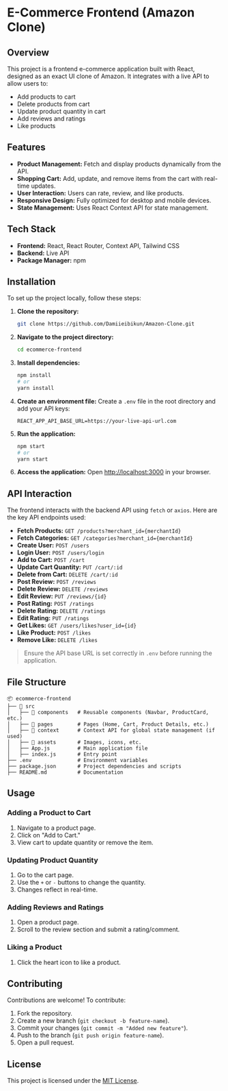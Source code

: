 # E-Commerce Frontend (Amazon Clone)

## Overview
This project is a frontend e-commerce application built with React, designed as an exact UI clone of Amazon. It integrates with a live API to allow users to:
- Add products to cart
- Delete products from cart
- Update product quantity in cart
- Add reviews and ratings
- Like products

## Features
- **Product Management:** Fetch and display products dynamically from the API.
- **Shopping Cart:** Add, update, and remove items from the cart with real-time updates.
- **User Interaction:** Users can rate, review, and like products.
- **Responsive Design:** Fully optimized for desktop and mobile devices.
- **State Management:** Uses React Context API for state management.

## Tech Stack
- **Frontend:** React, React Router, Context API, Tailwind CSS 
- **Backend:** Live API 
- **Package Manager:** npm

## Installation
To set up the project locally, follow these steps:

1. **Clone the repository:**
   ```sh
   git clone https://github.com/Damiieibikun/Amazon-Clone.git
   
   ```

2. **Navigate to the project directory:**
   ```sh
   cd ecommerce-frontend
   ```

3. **Install dependencies:**
   ```sh
   npm install
   # or
   yarn install
   ```

4. **Create an environment file:**
   Create a `.env` file in the root directory and add your API keys:
   ```env
   REACT_APP_API_BASE_URL=https://your-live-api-url.com
   ```

5. **Run the application:**
   ```sh
   npm start
   # or
   yarn start
   ```

6. **Access the application:**
   Open [http://localhost:3000](http://localhost:3000) in your browser.

## API Interaction
The frontend interacts with the backend API using `fetch` or `axios`. Here are the key API endpoints used:

- **Fetch Products:** `GET /products?merchant_id={merchantId}`
- **Fetch Categories:** `GET /categories?merchant_id={merchantId}`
- **Create User:** `POST /users`
- **Login User:** `POST /users/login`
- **Add to Cart:** `POST /cart`
- **Update Cart Quantity:** `PUT /cart/:id`
- **Delete from Cart:** `DELETE /cart/:id`
- **Post Review:** `POST /reviews`
- **Delete Review:** `DELETE /reviews`
- **Edit Review:** `PUT /reviews/{id}`
- **Post Rating:** `POST /ratings`
- **Delete Rating:** `DELETE /ratings`
- **Edit Rating:** `PUT /ratings`
- **Get Likes:** `GET /users/likes?user_id={id}`
- **Like Product:** `POST /likes`
- **Remove Like:** `DELETE /likes`

> Ensure the API base URL is set correctly in `.env` before running the application.

## File Structure
```
📦 ecommerce-frontend
├── 📂 src
│   ├── 📂 components   # Reusable components (Navbar, ProductCard, etc.)
│   ├── 📂 pages        # Pages (Home, Cart, Product Details, etc.)
│   ├── 📂 context      # Context API for global state management (if used)
│   ├── 📂 assets       # Images, icons, etc.
│   ├── App.js         # Main application file
│   ├── index.js       # Entry point
├── .env               # Environment variables
├── package.json       # Project dependencies and scripts
├── README.md          # Documentation
```


## Usage
### Adding a Product to Cart
1. Navigate to a product page.
2. Click on "Add to Cart."
3. View cart to update quantity or remove the item.

### Updating Product Quantity
1. Go to the cart page.
2. Use the `+` or `-` buttons to change the quantity.
3. Changes reflect in real-time.

### Adding Reviews and Ratings
1. Open a product page.
2. Scroll to the review section and submit a rating/comment.

### Liking a Product
1. Click the heart icon to like a product.

## Contributing
Contributions are welcome! To contribute:
1. Fork the repository.
2. Create a new branch (`git checkout -b feature-name`).
3. Commit your changes (`git commit -m "Added new feature"`).
4. Push to the branch (`git push origin feature-name`).
5. Open a pull request.

## License
This project is licensed under the [MIT License](LICENSE).

